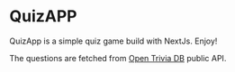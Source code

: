 # QuizAPP
QuizApp is a simple quiz game build with NextJs. Enjoy!

The questions are fetched from [Open Trivia DB](https://opentdb.com/) public API.
